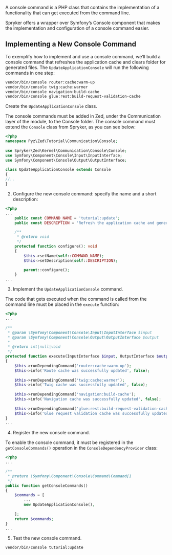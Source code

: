 A console command is a PHP class that contains the implementation of a functionality that can get executed from the command line.

Spryker offers a wrapper over Symfony’s Console component that makes the implementation and configuration of a console command easier.

## Implementing a New Console Command
To exemplify how to implement and use a console command, we’ll build a console command that refreshes the application cache and clears folder for generated files. The `UpdateApplicationConsole` will run the following commands in one step:

```bash
vendor/bin/console router:cache:warm-up
vendor/bin/console twig:cache:warmer
vendor/bin/console navigation:build-cache
vendor/bin/console glue:rest:build-request-validation-cache
```

Create the `UpdateApplicationConsole` class.

The console commands must be added in Zed, under the Communication layer of the module, to the Console folder. The console command must extend the `Console` class from Spryker, as you can see below:

```php
<?php
namespace Pyz\Zed\Tutorial\Communication\Console;
 
use Spryker\Zed\Kernel\Communication\Console\Console;
use Symfony\Component\Console\Input\InputInterface;
use Symfony\Component\Console\Output\OutputInterface;
 
class UpdateApplicationConsole extends Console
{ 
//..
}
```

2. Configure the new console command: specify the name and a short description:

```php
<?php
...
    public const COMMAND_NAME = 'tutorial:update';
    public const DESCRIPTION = 'Refresh the application cache and generated files';

    /**
     * @return void
     */
    protected function configure(): void
    {
        $this->setName(self::COMMAND_NAME);
        $this->setDescription(self::DESCRIPTION);

        parent::configure();
    }
...
```

3. Implement the `UpdateApplicationConsole` command.

The code that gets executed when the command is called from the command line must be placed in the `execute` function:

```php
<?php
...

/**
 * @param \Symfony\Component\Console\Input\InputInterface $input
 * @param \Symfony\Component\Console\Output\OutputInterface $output
 *
 * @return int|null|void
 */
protected function execute(InputInterface $input, OutputInterface $output)
{
    $this->runDependingCommand('router:cache:warm-up');
    $this->info('Route cache was successfully updated', false);
        
    $this->runDependingCommand('twig:cache:warmer');
    $this->info('Twig cache was successfully updated', false);
        
    $this->runDependingCommand('navigation:build-cache');
    $this->info('Navigation cache was successfully updated', false);
        
    $this->runDependingCommand('glue:rest:build-request-validation-cache');
    $this->info('Glue request validation cache was successfully updated', false);
}
...
```

4. Register the new console command.

To enable the console command, it must be registered in the `getConsoleCommands()` operation in the `ConsoleDependencyProvider` class:

```php
<?php
...

/**
 * @return \Symfony\Component\Console\Command\Command[]
 */
public function getConsoleCommands()
{
    $commands = [
        ...
        new UpdateApplicationConsole(),
 
    ];
    return $commands;
}
...
```

5. Test the new console command.

```bash
vendor/bin/console tutorial:update
```